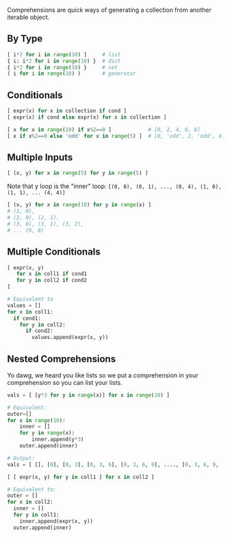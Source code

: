 
Comprehensions are quick ways of generating a collection from another iterable object.

## By Type
```python
[ i*2 for i in range(10) ]     # list
{ i: i*2 for i in range(10) }  # dict
{ i*2 for i in range(10) }     # set
( i for i in range(10) )       # generator
```

## Conditionals
```python
[ expr(x) for x in collection if cond ]
[ expr(x) if cond else expr(x) for x in collection ]
```

```python
[ x for x in range(10) if x%2==0 ]            # [0, 2, 4, 6, 8]
[ x if x%2==0 else 'odd' for x in range(5) ]  # [0, 'odd', 2, 'odd', 4]
```


## Multiple Inputs
```python
[ (x, y) for x in range(5) for y in range(5) ]
```

Note that y loop is the "inner" loop:
`[(0, 0), (0, 1), ..., (0, 4), (1, 0), (1, 1), ... (4, 4)]`

```python
[ (x, y) for x in range(10) for y in range(x) ]
# (1, 0),
# (2, 0), (2, 1),
# (3, 0), (3, 1), (3, 2),
# ... (9, 8)
```

## Multiple Conditionals
```python
[ expr(x, y) 
   for x in coll1 if cond1 
   for y in coll2 if cond2
]

# Equivalent to
values = []
for x in coll1:
  if cond1:
    for y in coll2:
      if cond2:
        values.append(expr(x, y))
```

## Nested Comprehensions
Yo dawg, we heard you like lists so we put a comprehension in your comprehension so you can list your lists.
```python
vals = [ [y*3 for y in range(x)] for x in range(10) ]

# Equivalent:
outer=[]
for x in range(10):
	inner = []
	for y in range(x):
		inner.append(y*3)
	outer.append(inner)

# Output:
vals = [ [], [0], [0, 3], [0, 3, 6], [0, 3, 6, 9], ...., [0, 3, 6, 9, ..., 24] ]
```


```python
[ [ expr(x, y) for y in coll1 ] for x in coll2 ]

# Equivalent to:
outer = []
for x in coll2:
  inner = []
  for y in coll1:
    inner.append(expr(x, y))
  outer.append(inner)
```
